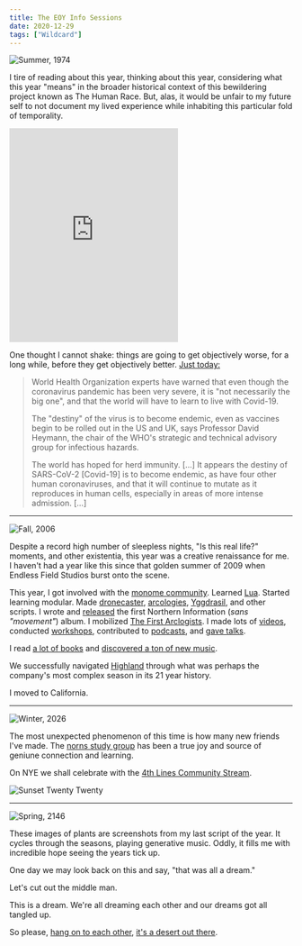 ```yaml
---
title: The EOY Info Sessions
date: 2020-12-29
tags: ["Wildcard"]
---
```


![Summer, 1974](/images/summer-1974.png)

I tire of reading about this year, thinking about this year, considering what this year "means" in the broader historical context of this bewildering project known as The Human Race. But, alas, it would be unfair to my future self to not document my lived experience while inhabiting this particular fold of temporality.

<iframe src="https://open.spotify.com/embed/playlist/12uTS1AQt209R1QI8KBmp8" width="300" height="380" frameborder="0" allowtransparency="true" allow="encrypted-media"></iframe>

One thought I cannot shake: things are going to get objectively worse, for a long while, before they get objectively better. [Just today:](https://www.theguardian.com/world/2020/dec/29/who-warns-covid-19-pandemic-is-not-necessarily-the-big-one)

> World Health Organization experts have warned that even though the coronavirus pandemic has been very severe, it is "not necessarily the big one", and that the world will have to learn to live with Covid-19.
>
> The "destiny" of the virus is to become endemic, even as vaccines begin to be rolled out in the US and UK, says Professor David Heymann, the chair of the WHO's strategic and technical advisory group for infectious hazards.
>
> The world has hoped for herd immunity. [...] It appears the destiny of SARS-CoV-2 [Covid-19] is to become endemic, as have four other human coronaviruses, and that it will continue to mutate as it reproduces in human cells, especially in areas of more intense admission. [...]

---

![Fall, 2006](/images/fall-2006.png)

Despite a record high number of sleepless nights, "Is this real life?" moments, and other existentia, this year was a creative renaissance for me. I haven't had a year like this since that golden summer of 2009 when Endless Field Studios burst onto the scene.

This year, I got involved with the [monome community](https://llllllll.co/). Learned [Lua](https://www.lua.org/). Started learning modular. Made [dronecaster](https://l.llllllll.co/dronecaster), [arcologies](https://northern-information.github.io/arcologies-docs), [Yggdrasil](https://northern-information.github.io/yggdrasil-docs), and other scripts. I wrote and [released](https://northerninformation.bandcamp.com/album/the-arecibo-lamentations) the first Northern Information (_sans "movement"_) album. I mobilized [The First Arclogists](https://goodglassrecords.bandcamp.com/album/the-first-arcologists). I made lots of [videos](https://www.youtube.com/channel/UCkZn9WNgPM3gVf9fiyuN1Mg), conducted [workshops](https://musichackspace.org/events/arcologies-a-workshop-for-monome-norns-grid/), contributed to [podcasts](/2020/07/07/film-jive-podcast/), and [gave talks](https://www.youtube.com/watch?v=mzo5rovx9nE).

I read [a lot of books](/book-reviews) and [discovered a ton of new music](https://open.spotify.com/playlist/12uTS1AQt209R1QI8KBmp8?si=08v9obMNQdCaRoTk8UnV9Q).

We successfully navigated [Highland](https://highlandsolutions.com) through what was perhaps the company's most complex season in its 21 year history.

I moved to California.

---

![Winter, 2026](/images/winter-2026.png)

The most unexpected phenomenon of this time is how many new friends I've made. The [norns study group](https://norns.study.online) has been a true joy and source of geniune connection and learning.

On NYE we shall celebrate with the [4th Lines Community Stream](https://llllllll.co/t/4th-lines-community-stream-nye-edition/39473).

![Sunset Twenty Twenty](/images/sunset-twenty-twenty.jpg)

---

![Spring, 2146](/images/spring-2146.png)

These images of plants are screenshots from my last script of the year. It cycles through the seasons, playing generative music. Oddly, it fills me with incredible hope seeing the years tick up.

One day we may look back on this and say, "that was all a dream."

Let's cut out the middle man.

This is a dream. We're all dreaming each other and our dreams got all tangled up.

So please, [hang on to each other](https://www.youtube.com/watch?v=gf8G0WBMwb8), [it's a desert out there](https://www.youtube.com/watch?v=zStMy1ORJek).
